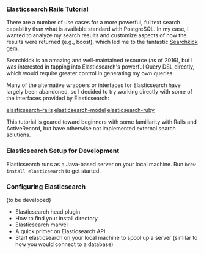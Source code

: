 ### Elasticsearch Rails Tutorial

There are a number of use cases for a more powerful, fulltext search capability than what is available standard with PostgreSQL. In my case, I wanted to analyze my search results and customize aspects of how the results were returned (e.g., boost), which led me to the fantastic [Searchkick gem](https://github.com/ankane/searchkick).

Searchkick is an amazing and well-maintained resource (as of 2016), but I was interested in tapping into Elasticsearch's powerful Query DSL directly, which would require greater control in generating my own queries.

Many of the alternative wrappers or interfaces for Elasticsearch have largely been abandoned, so I decided to try working directly with some of the interfaces provided by Elasticsearch:

[elasticsearch-rails](https://github.com/elastic/elasticsearch-rails/tree/master/elasticsearch-rails)
[elasticsearch-model](https://github.com/elastic/elasticsearch-rails/tree/master/elasticsearch-model)
[elasticsearch-ruby](https://github.com/elastic/elasticsearch-ruby)

This tutorial is geared toward beginners with some familiarity with Rails and ActiveRecord, but have otherwise not implemented external search solutions.

### Elasticsearch Setup for Development

Elasticsearch runs as a Java-based server on your local machine.
Run `brew install elasticsearch` to get started.

### Configuring Elasticsearch

(to be developed)
* Elasticsearch head plugin
* How to find your install directory
* Elasticsearch marvel
* A quick primer on Elasticsearch API
* Start elasticsearch on your local machine to spool up a server (similar to how you would connect to a database)

